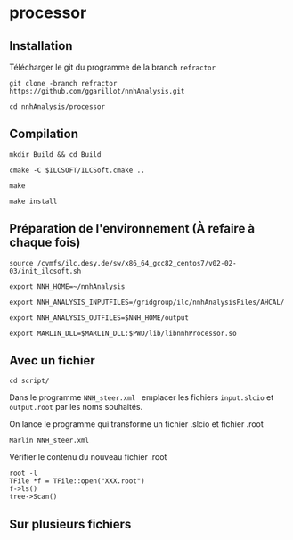 # processor

## Installation

Télécharger le git du programme de la branch `refractor`
```
git clone -branch refractor https://github.com/ggarillot/nnhAnalysis.git
```
```
cd nnhAnalysis/processor
```
## Compilation

```
mkdir Build && cd Build
```
```
cmake -C $ILCSOFT/ILCSoft.cmake ..
```
```
make
```
```
make install
```
## Préparation de l'environnement (À refaire à chaque fois)
```
source /cvmfs/ilc.desy.de/sw/x86_64_gcc82_centos7/v02-02-03/init_ilcsoft.sh
```
```
export NNH_HOME=~/nnhAnalysis
```
```
export NNH_ANALYSIS_INPUTFILES=/gridgroup/ilc/nnhAnalysisFiles/AHCAL/
```
```
export NNH_ANALYSIS_OUTFILES=$NNH_HOME/output
```
```
export MARLIN_DLL=$MARLIN_DLL:$PWD/lib/libnnhProcessor.so
```


## Avec un fichier
```
cd script/
```
Dans le programme `NNH_steer.xml ` emplacer les fichiers `input.slcio` et `output.root` par les noms souhaités.

On lance le programme qui transforme un fichier .slcio et fichier .root
```
Marlin NNH_steer.xml 
```
Vérifier le contenu du nouveau fichier .root
```
root -l
TFile *f = TFile::open("XXX.root")
f->ls()
tree->Scan()
```
## Sur plusieurs fichiers
